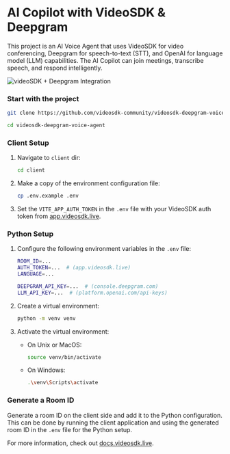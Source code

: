 # AI Copilot with VideoSDK & Deepgram

This project is an AI Voice Agent that uses VideoSDK for video conferencing, Deepgram for speech-to-text (STT), and OpenAI for language model (LLM) capabilities. The AI Copilot can join meetings, transcribe speech, and respond intelligently.

![videoSDK + Deepgram Integration](https://assets.videosdk.live/images/videosdk-dg-integration.png)

### Start with the project

```sh
git clone https://github.com/videosdk-community/videosdk-deepgram-voice-agent
```

```sh
cd videosdk-deepgram-voice-agent
```

### Client Setup

1. Navigate to `client` dir:
   ```sh
   cd client
   ```
2. Make a copy of the environment configuration file:
   ```sh
   cp .env.example .env
   ```
3. Set the `VITE_APP_AUTH_TOKEN` in the `.env` file with your VideoSDK auth token from [app.videosdk.live](https://app.videosdk.live).

### Python Setup

1. Configure the following environment variables in the `.env` file:

   ```sh
   ROOM_ID=...
   AUTH_TOKEN=...  # (app.videosdk.live)
   LANGUAGE=...

   DEEPGRAM_API_KEY=...  # (console.deepgram.com)
   LLM_API_KEY=...  # (platform.openai.com/api-keys)
   ```

2. Create a virtual environment:
   ```sh
   python -m venv venv
   ```
3. Activate the virtual environment:
   - On Unix or MacOS:
     ```sh
     source venv/bin/activate
     ```
   - On Windows:
     ```sh
     .\venv\Scripts\activate
     ```

### Generate a Room ID

Generate a room ID on the client side and add it to the Python configuration. This can be done by running the client application and using the generated room ID in the `.env` file for the Python setup.

For more information, check out [docs.videosdk.live](https://docs.videosdk.live).
